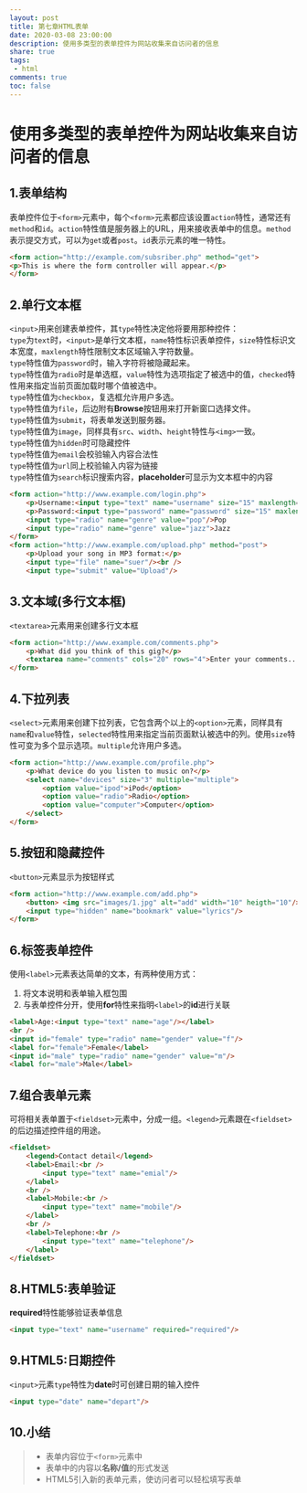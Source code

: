 ```yaml
---
layout: post
title: 第七章HTML表单
date: 2020-03-08 23:00:00
description: 使用多类型的表单控件为网站收集来自访问者的信息
share: true
tags:
 - html
comments: true
toc: false
---
```


# 使用多类型的表单控件为网站收集来自访问者的信息

## 1.表单结构

表单控件位于`<form>`元素中，每个`<form>`元素都应该设置`action`特性，通常还有`method`和`id`。`action`特性值是服务器上的URL，用来接收表单中的信息。`method`表示提交方式，可以为`get`或者`post`。`id`表示元素的唯一特性。

```html
<form action="http://example.com/subsriber.php" method="get">
<p>This is where the form controller will appear.</p>
</form>
```

## 2.单行文本框

`<input>`用来创建表单控件，其`type`特性决定他将要用那种控件：  
`type`为`text`时，`<input>`是单行文本框，`name`特性标识表单控件，`size`特性标识文本宽度，`maxlength`特性限制文本区域输入字符数量。  
`type`特性值为`password`时，输入字符将被隐藏起来。  
`type`特性值为`radio`时是单选框，`value`特性为选项指定了被选中的值，`checked`特性用来指定当前页面加载时哪个值被选中。  
`type`特性值为`checkbox`，复选框允许用户多选。  
`type`特性值为`file`，后边附有**Browse**按钮用来打开新窗口选择文件。  
`type`特性值为`submit`，将表单发送到服务器。  
`type`特性值为`image`，同样具有`src`、`width`、`height`特性与`<img>`一致。  
`type`特性值为`hidden`时可隐藏控件  
`type`特性值为`email`会校验输入内容合法性  
`type`特性值为`url`同上校验输入内容为链接  
`type`特性值为`search`标识搜索内容，**placeholder**可显示为文本框中的内容

```html
<form action="http://www.example.com/login.php">
    <p>Username:<input type="text" name="username" size="15" maxlength="30"/></p>
    <p>Password:<input type="password" name="password" size="15" maxlength="30"/></p>
    <input type="radio" name="genre" value="pop"/>Pop
    <input type="radio" name="genre" value="jazz">Jazz
</form>
<form action="http://www.example.com/upload.php" method="post">
    <p>Upload your song in MP3 format:</p>
    <input type="file" name="suer"/><br />
    <input type="submit" value="Upload"/>
```

## 3.文本域(多行文本框)

`<textarea>`元素用来创建多行文本框

```html
<form action="http://www.example.com/comments.php">
    <p>What did you think of this gig?</p>
    <textarea name="comments" cols="20" rows="4">Enter your comments...</textarea>
</form>
```

## 4.下拉列表

`<select>`元素用来创建下拉列表，它包含两个以上的`<option>`元素，同样具有`name`和`value`特性，`selected`特性用来指定当前页面默认被选中的列。使用`size`特性可变为多个显示选项。`multiple`允许用户多选。

```html
<form action="http://www.example.com/profile.php">
    <p>What device do you listen to music on?</p>
    <select name="devices" size="3" multiple="multiple">
        <option value="ipod">iPod</option>
        <option value="radio">Radio</option>
        <option value="computer">Computer</option>
    </select>
</form>
```

## 5.按钮和隐藏控件

`<button>`元素显示为按钮样式

```html
<form action="http://www.example.com/add.php">
    <button> <img src="images/1.jpg" alt="add" width="10" heigth="10"/>add</button>
    <input type="hidden" name="bookmark" value="lyrics"/>
</form>
```

## 6.标签表单控件

使用`<label>`元素表达简单的文本，有两种使用方式：  

1. 将文本说明和表单输入框包围  
2. 与表单控件分开，使用**for**特性来指明`<label>`的**id**进行关联

```html
<label>Age:<input type="text" name="age"/></label>
<br />
<input id="female" type="radio" name="gender" value="f"/>
<label for="female">Female</label>
<input id="male" type="radio" name="gender" value="m"/>
<label for="male">Male</label>
```

## 7.组合表单元素

可将相关表单置于`<fieldset>`元素中，分成一组。`<legend>`元素跟在`<fieldset>`的后边描述控件组的用途。

```html
<fieldset>
    <legend>Contact detail</legend>
    <label>Email:<br />
        <input type="text" name="emial"/>
    </label>
    <br />
    <label>Mobile:<br />
        <input type="text" name="mobile"/>
    </label>
    <br />
    <label>Telephone:<br />
        <input type="text" name="telephone"/>
    </label>
</fieldset>
```

## 8.HTML5:表单验证

**required**特性能够验证表单信息

```html
<input type="text" name="username" required="required"/>
```

## 9.HTML5:日期控件

`<input>`元素`type`特性为**date**时可创建日期的输入控件

```html
<input type="date" name="depart"/>
```

## 10.小结

>* 表单内容位于`<form>`元素中
>* 表单中的内容以**名称/值**的形式发送
>* HTML5引入新的表单元素，使访问者可以轻松填写表单
